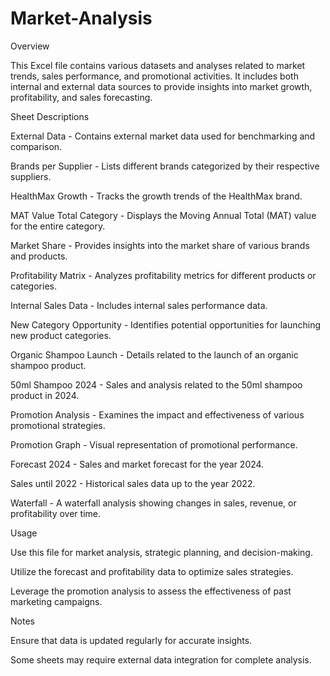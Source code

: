 # Market-Analysis
Overview

This Excel file contains various datasets and analyses related to market trends, sales performance, and promotional activities. It includes both internal and external data sources to provide insights into market growth, profitability, and sales forecasting.

Sheet Descriptions

External Data - Contains external market data used for benchmarking and comparison.

Brands per Supplier - Lists different brands categorized by their respective suppliers.

HealthMax Growth - Tracks the growth trends of the HealthMax brand.

MAT Value Total Category - Displays the Moving Annual Total (MAT) value for the entire category.

Market Share - Provides insights into the market share of various brands and products.

Profitability Matrix - Analyzes profitability metrics for different products or categories.

Internal Sales Data - Includes internal sales performance data.

New Category Opportunity - Identifies potential opportunities for launching new product categories.

Organic Shampoo Launch - Details related to the launch of an organic shampoo product.

50ml Shampoo 2024 - Sales and analysis related to the 50ml shampoo product in 2024.

Promotion Analysis - Examines the impact and effectiveness of various promotional strategies.

Promotion Graph - Visual representation of promotional performance.

Forecast 2024 - Sales and market forecast for the year 2024.

Sales until 2022 - Historical sales data up to the year 2022.

Waterfall - A waterfall analysis showing changes in sales, revenue, or profitability over time.

Usage

Use this file for market analysis, strategic planning, and decision-making.

Utilize the forecast and profitability data to optimize sales strategies.

Leverage the promotion analysis to assess the effectiveness of past marketing campaigns.

Notes

Ensure that data is updated regularly for accurate insights.

Some sheets may require external data integration for complete analysis.
